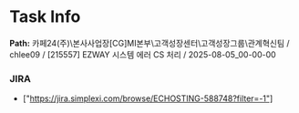 # Task Info

**Path:** 카페24(주)\본사사업장\[CG]MI본부\고객성장센터\고객성장그룹\관계혁신팀 / chlee09 / [215557] EZWAY 시스템 에러 CS 처리 / 2025-08-05_00-00-00

### JIRA
- ["https://jira.simplexi.com/browse/ECHOSTING-588748?filter=-1"]

